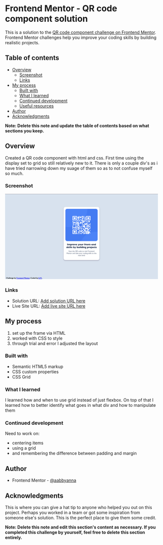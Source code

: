 # Frontend Mentor - QR code component solution

This is a solution to the [QR code component challenge on Frontend Mentor](https://www.frontendmentor.io/challenges/qr-code-component-iux_sIO_H). Frontend Mentor challenges help you improve your coding skills by building realistic projects. 

## Table of contents

- [Overview](#overview)
  - [Screenshot](#screenshot)
  - [Links](#links)
- [My process](#my-process)
  - [Built with](#built-with)
  - [What I learned](#what-i-learned)
  - [Continued development](#continued-development)
  - [Useful resources](#useful-resources)
- [Author](#author)
- [Acknowledgments](#acknowledgments)

**Note: Delete this note and update the table of contents based on what sections you keep.**

## Overview
Created a QR code component with html and css. First time using the display set to grid so still relatively new to it. There is only a couple div's as i have tried narrowing down my suage of them so as to not confuse myself so much. 

### Screenshot

![](./my-qr-code.png)

### Links

- Solution URL: [Add solution URL here](https://your-solution-url.com)
- Live Site URL: [Add live site URL here](https://your-live-site-url.com)

## My process

1) set up the frame via HTML
2) worked with CSS to style 
3) through trial and error I adjusted the layout

### Built with

- Semantic HTML5 markup
- CSS custom properties
- CSS Grid 

### What I learned

I learned how and when to use grid instead of just flexbox. On top of that I learned how to better identify what goes in what div and how to manipulate them

### Continued development

Need to work on:
- centering items
- using a grid
- and remembering the difference between padding and margin

## Author

- Frontend Mentor - [@aabbyanna](https://www.frontendmentor.io/profile/aabbyanna)


## Acknowledgments

This is where you can give a hat tip to anyone who helped you out on this project. Perhaps you worked in a team or got some inspiration from someone else's solution. This is the perfect place to give them some credit.

**Note: Delete this note and edit this section's content as necessary. If you completed this challenge by yourself, feel free to delete this section entirely.**
